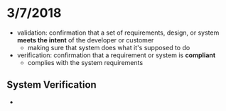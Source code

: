 # 3/7/2018


- validation: confirmation that a set of requirements, design, or system 
**meets the intent** of the developer or customer
    - making sure that system does what it's supposed to do
- verification: confirmation that a requirement or system is **compliant**
    - complies with the system requirements

## System Verification

- 
